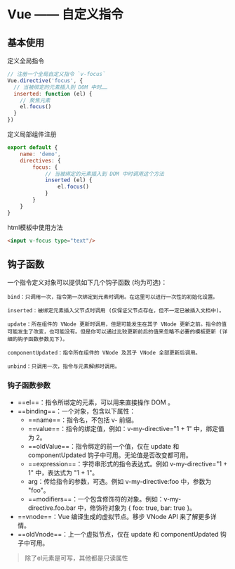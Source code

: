 # Vue —— 自定义指令

## 基本使用

定义全局指令

```javascript
// 注册一个全局自定义指令 `v-focus`
Vue.directive('focus', {
  // 当被绑定的元素插入到 DOM 中时……
  inserted: function (el) {
    // 聚焦元素
    el.focus()
  }
})
```

定义局部组件注册

```javascript
export default {
    name: 'demo',
    directives: {
        focus: {
            // 当被绑定的元素插入到 DOM 中时调用这个方法
            inserted (el) {
                el.focus()
            }
        }
    }
}
```

html模板中使用方法

```html
<input v-focus type="text"/>
```

## 钩子函数

一个指令定义对象可以提供如下几个钩子函数 (均为可选)：

    bind：只调用一次，指令第一次绑定到元素时调用。在这里可以进行一次性的初始化设置。

    inserted：被绑定元素插入父节点时调用 (仅保证父节点存在，但不一定已被插入文档中)。

    update：所在组件的 VNode 更新时调用，但是可能发生在其子 VNode 更新之前。指令的值可能发生了改变，也可能没有。但是你可以通过比较更新前后的值来忽略不必要的模板更新 (详细的钩子函数参数见下)。

    componentUpdated：指令所在组件的 VNode 及其子 VNode 全部更新后调用。

    unbind：只调用一次，指令与元素解绑时调用。

### 钩子函数参数

* ==el==：指令所绑定的元素，可以用来直接操作 DOM 。
* ==binding==：一个对象，包含以下属性：
  * ==name==：指令名，不包括 v- 前缀。
  * ==value==：指令的绑定值，例如：v-my-directive="1 + 1" 中，绑定值为 2。
  * ==oldValue==：指令绑定的前一个值，仅在 update 和 componentUpdated 钩子中可用。无论值是否改变都可用。
  * ==expression==：字符串形式的指令表达式。例如 v-my-directive="1 + 1" 中，表达式为 "1 + 1"。
  * arg：传给指令的参数，可选。例如 v-my-directive:foo 中，参数为 "foo"。
  * ==modifiers==：一个包含修饰符的对象。例如：v-my-directive.foo.bar 中，修饰符对象为 { foo: true, bar: true }。
* ==vnode==：Vue 编译生成的虚拟节点。移步 VNode API 来了解更多详情。
* ==oldVnode==：上一个虚拟节点，仅在 update 和 componentUpdated 钩子中可用。

> 除了el元素是可写，其他都是只读属性